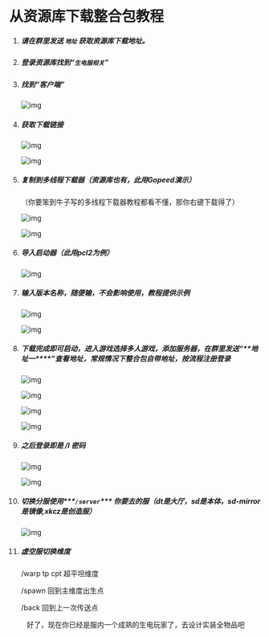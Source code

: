 # 从资源库下载整合包教程

1. ##### 请在群里发送 `地址` 获取资源库下载地址。

2. ##### 登录资源库找到“`生电服相关`”

   

3. ##### 找到“客户端”

   ![img](http://www.kdocs.cn/api/v3/office/copy/SnlsUXVUMGRyYkl1NHpXZ0RheCtkRFNhcWpaNkpoTHR0MkZIUXlJcGhsdU9vUkk2dzdCbzloK0hoWjdqd3dOUFl4aE50Q3gydG11Mk1GR2hPZjJsYWU1OFRxemRxZlhRNHBoSG5KSUZqWkVNa3VrbEEzcDlmdnNtQndqYmllb1BiSjZNbjFLMlIwVkZLMmsrNmQwaW40bG1NaGdwVWFvdjJxVkhnb3Zmcm5EVzBqbEtMVDZXNndZbFk4UWR1eXpobUc5YWhWRHFCelNFQnpqa0hFeTM1Rk54TTIvNDVzWWpRU3d1RTRjYXlVRndxNTVMU25rcEcydkQwTmVWOGhBSDlSZWt5M0hXQnF3PQ==/attach/object/Z6DDD4JBAAQGO?)

4. ##### 获取下载链接

   ![img](http://www.kdocs.cn/api/v3/office/copy/SnlsUXVUMGRyYkl1NHpXZ0RheCtkRFNhcWpaNkpoTHR0MkZIUXlJcGhsdU9vUkk2dzdCbzloK0hoWjdqd3dOUFl4aE50Q3gydG11Mk1GR2hPZjJsYWU1OFRxemRxZlhRNHBoSG5KSUZqWkVNa3VrbEEzcDlmdnNtQndqYmllb1BiSjZNbjFLMlIwVkZLMmsrNmQwaW40bG1NaGdwVWFvdjJxVkhnb3Zmcm5EVzBqbEtMVDZXNndZbFk4UWR1eXpobUc5YWhWRHFCelNFQnpqa0hFeTM1Rk54TTIvNDVzWWpRU3d1RTRjYXlVRndxNTVMU25rcEcydkQwTmVWOGhBSDlSZWt5M0hXQnF3PQ==/attach/object/5GDDD4JBACQGA?)

   ![img](http://www.kdocs.cn/api/v3/office/copy/SnlsUXVUMGRyYkl1NHpXZ0RheCtkRFNhcWpaNkpoTHR0MkZIUXlJcGhsdU9vUkk2dzdCbzloK0hoWjdqd3dOUFl4aE50Q3gydG11Mk1GR2hPZjJsYWU1OFRxemRxZlhRNHBoSG5KSUZqWkVNa3VrbEEzcDlmdnNtQndqYmllb1BiSjZNbjFLMlIwVkZLMmsrNmQwaW40bG1NaGdwVWFvdjJxVkhnb3Zmcm5EVzBqbEtMVDZXNndZbFk4UWR1eXpobUc5YWhWRHFCelNFQnpqa0hFeTM1Rk54TTIvNDVzWWpRU3d1RTRjYXlVRndxNTVMU25rcEcydkQwTmVWOGhBSDlSZWt5M0hXQnF3PQ==/attach/object/3CDDD4JBACQBA?)

5. ##### 复制到多线程下载器（资源库也有，此用Gopeed演示）

   （你要笨到牛子写的多线程下载器教程都看不懂，那你右键下载得了）

   ![img](http://www.kdocs.cn/api/v3/office/copy/SnlsUXVUMGRyYkl1NHpXZ0RheCtkRFNhcWpaNkpoTHR0MkZIUXlJcGhsdU9vUkk2dzdCbzloK0hoWjdqd3dOUFl4aE50Q3gydG11Mk1GR2hPZjJsYWU1OFRxemRxZlhRNHBoSG5KSUZqWkVNa3VrbEEzcDlmdnNtQndqYmllb1BiSjZNbjFLMlIwVkZLMmsrNmQwaW40bG1NaGdwVWFvdjJxVkhnb3Zmcm5EVzBqbEtMVDZXNndZbFk4UWR1eXpobUc5YWhWRHFCelNFQnpqa0hFeTM1Rk54TTIvNDVzWWpRU3d1RTRjYXlVRndxNTVMU25rcEcydkQwTmVWOGhBSDlSZWt5M0hXQnF3PQ==/attach/object/VGDDD4JBABAD2?)

   ![img](http://www.kdocs.cn/api/v3/office/copy/SnlsUXVUMGRyYkl1NHpXZ0RheCtkRFNhcWpaNkpoTHR0MkZIUXlJcGhsdU9vUkk2dzdCbzloK0hoWjdqd3dOUFl4aE50Q3gydG11Mk1GR2hPZjJsYWU1OFRxemRxZlhRNHBoSG5KSUZqWkVNa3VrbEEzcDlmdnNtQndqYmllb1BiSjZNbjFLMlIwVkZLMmsrNmQwaW40bG1NaGdwVWFvdjJxVkhnb3Zmcm5EVzBqbEtMVDZXNndZbFk4UWR1eXpobUc5YWhWRHFCelNFQnpqa0hFeTM1Rk54TTIvNDVzWWpRU3d1RTRjYXlVRndxNTVMU25rcEcydkQwTmVWOGhBSDlSZWt5M0hXQnF3PQ==/attach/object/S6DDD4JBABAAS?)

6. ##### 导入启动器（此用pcl2为例）

   ![img](http://www.kdocs.cn/api/v3/office/copy/SnlsUXVUMGRyYkl1NHpXZ0RheCtkRFNhcWpaNkpoTHR0MkZIUXlJcGhsdU9vUkk2dzdCbzloK0hoWjdqd3dOUFl4aE50Q3gydG11Mk1GR2hPZjJsYWU1OFRxemRxZlhRNHBoSG5KSUZqWkVNa3VrbEEzcDlmdnNtQndqYmllb1BiSjZNbjFLMlIwVkZLMmsrNmQwaW40bG1NaGdwVWFvdjJxVkhnb3Zmcm5EVzBqbEtMVDZXNndZbFk4UWR1eXpobUc5YWhWRHFCelNFQnpqa0hFeTM1Rk54TTIvNDVzWWpRU3d1RTRjYXlVRndxNTVMU25rcEcydkQwTmVWOGhBSDlSZWt5M0hXQnF3PQ==/attach/object/W6DTD4JBACADK?)

7. ##### 输入版本名称，随便输，不会影响使用，教程提供示例

   ![img](http://www.kdocs.cn/api/v3/office/copy/SnlsUXVUMGRyYkl1NHpXZ0RheCtkRFNhcWpaNkpoTHR0MkZIUXlJcGhsdU9vUkk2dzdCbzloK0hoWjdqd3dOUFl4aE50Q3gydG11Mk1GR2hPZjJsYWU1OFRxemRxZlhRNHBoSG5KSUZqWkVNa3VrbEEzcDlmdnNtQndqYmllb1BiSjZNbjFLMlIwVkZLMmsrNmQwaW40bG1NaGdwVWFvdjJxVkhnb3Zmcm5EVzBqbEtMVDZXNndZbFk4UWR1eXpobUc5YWhWRHFCelNFQnpqa0hFeTM1Rk54TTIvNDVzWWpRU3d1RTRjYXlVRndxNTVMU25rcEcydkQwTmVWOGhBSDlSZWt5M0hXQnF3PQ==/attach/object/3ODDD4JBACQGA?)

   ![img](http://www.kdocs.cn/api/v3/office/copy/SnlsUXVUMGRyYkl1NHpXZ0RheCtkRFNhcWpaNkpoTHR0MkZIUXlJcGhsdU9vUkk2dzdCbzloK0hoWjdqd3dOUFl4aE50Q3gydG11Mk1GR2hPZjJsYWU1OFRxemRxZlhRNHBoSG5KSUZqWkVNa3VrbEEzcDlmdnNtQndqYmllb1BiSjZNbjFLMlIwVkZLMmsrNmQwaW40bG1NaGdwVWFvdjJxVkhnb3Zmcm5EVzBqbEtMVDZXNndZbFk4UWR1eXpobUc5YWhWRHFCelNFQnpqa0hFeTM1Rk54TTIvNDVzWWpRU3d1RTRjYXlVRndxNTVMU25rcEcydkQwTmVWOGhBSDlSZWt5M0hXQnF3PQ==/attach/object/6CDDD4JBAAQAA?)

8. ##### 下载完成即可启动，进入游戏选择多人游戏，添加服务器，在群里发送“***\**\*地址一\*\**\***”查看地址，常规情况下整合包自带地址，按流程注册登录

   ![img](http://www.kdocs.cn/api/v3/office/copy/SnlsUXVUMGRyYkl1NHpXZ0RheCtkRFNhcWpaNkpoTHR0MkZIUXlJcGhsdU9vUkk2dzdCbzloK0hoWjdqd3dOUFl4aE50Q3gydG11Mk1GR2hPZjJsYWU1OFRxemRxZlhRNHBoSG5KSUZqWkVNa3VrbEEzcDlmdnNtQndqYmllb1BiSjZNbjFLMlIwVkZLMmsrNmQwaW40bG1NaGdwVWFvdjJxVkhnb3Zmcm5EVzBqbEtMVDZXNndZbFk4UWR1eXpobUc5YWhWRHFCelNFQnpqa0hFeTM1Rk54TTIvNDVzWWpRU3d1RTRjYXlVRndxNTVMU25rcEcydkQwTmVWOGhBSDlSZWt5M0hXQnF3PQ==/attach/object/EGEDD4JBACAFI?)

   ![img](http://www.kdocs.cn/api/v3/office/copy/SnlsUXVUMGRyYkl1NHpXZ0RheCtkRFNhcWpaNkpoTHR0MkZIUXlJcGhsdU9vUkk2dzdCbzloK0hoWjdqd3dOUFl4aE50Q3gydG11Mk1GR2hPZjJsYWU1OFRxemRxZlhRNHBoSG5KSUZqWkVNa3VrbEEzcDlmdnNtQndqYmllb1BiSjZNbjFLMlIwVkZLMmsrNmQwaW40bG1NaGdwVWFvdjJxVkhnb3Zmcm5EVzBqbEtMVDZXNndZbFk4UWR1eXpobUc5YWhWRHFCelNFQnpqa0hFeTM1Rk54TTIvNDVzWWpRU3d1RTRjYXlVRndxNTVMU25rcEcydkQwTmVWOGhBSDlSZWt5M0hXQnF3PQ==/attach/object/TGETD4JBAAQGS?)

   ![img](http://www.kdocs.cn/api/v3/office/copy/SnlsUXVUMGRyYkl1NHpXZ0RheCtkRFNhcWpaNkpoTHR0MkZIUXlJcGhsdU9vUkk2dzdCbzloK0hoWjdqd3dOUFl4aE50Q3gydG11Mk1GR2hPZjJsYWU1OFRxemRxZlhRNHBoSG5KSUZqWkVNa3VrbEEzcDlmdnNtQndqYmllb1BiSjZNbjFLMlIwVkZLMmsrNmQwaW40bG1NaGdwVWFvdjJxVkhnb3Zmcm5EVzBqbEtMVDZXNndZbFk4UWR1eXpobUc5YWhWRHFCelNFQnpqa0hFeTM1Rk54TTIvNDVzWWpRU3d1RTRjYXlVRndxNTVMU25rcEcydkQwTmVWOGhBSDlSZWt5M0hXQnF3PQ==/attach/object/QWETD4JBAAAEI?)

   ![img](http://www.kdocs.cn/api/v3/office/copy/SnlsUXVUMGRyYkl1NHpXZ0RheCtkRFNhcWpaNkpoTHR0MkZIUXlJcGhsdU9vUkk2dzdCbzloK0hoWjdqd3dOUFl4aE50Q3gydG11Mk1GR2hPZjJsYWU1OFRxemRxZlhRNHBoSG5KSUZqWkVNa3VrbEEzcDlmdnNtQndqYmllb1BiSjZNbjFLMlIwVkZLMmsrNmQwaW40bG1NaGdwVWFvdjJxVkhnb3Zmcm5EVzBqbEtMVDZXNndZbFk4UWR1eXpobUc5YWhWRHFCelNFQnpqa0hFeTM1Rk54TTIvNDVzWWpRU3d1RTRjYXlVRndxNTVMU25rcEcydkQwTmVWOGhBSDlSZWt5M0hXQnF3PQ==/attach/object/Q6ETD4JBADACI?)

9. ##### 之后登录即是 /l 密码

   ![img](http://www.kdocs.cn/api/v3/office/copy/SnlsUXVUMGRyYkl1NHpXZ0RheCtkRFNhcWpaNkpoTHR0MkZIUXlJcGhsdU9vUkk2dzdCbzloK0hoWjdqd3dOUFl4aE50Q3gydG11Mk1GR2hPZjJsYWU1OFRxemRxZlhRNHBoSG5KSUZqWkVNa3VrbEEzcDlmdnNtQndqYmllb1BiSjZNbjFLMlIwVkZLMmsrNmQwaW40bG1NaGdwVWFvdjJxVkhnb3Zmcm5EVzBqbEtMVDZXNndZbFk4UWR1eXpobUc5YWhWRHFCelNFQnpqa0hFeTM1Rk54TTIvNDVzWWpRU3d1RTRjYXlVRndxNTVMU25rcEcydkQwTmVWOGhBSDlSZWt5M0hXQnF3PQ==/attach/object/T2ETD4JBACQGS?)

   ![img](http://www.kdocs.cn/api/v3/office/copy/SnlsUXVUMGRyYkl1NHpXZ0RheCtkRFNhcWpaNkpoTHR0MkZIUXlJcGhsdU9vUkk2dzdCbzloK0hoWjdqd3dOUFl4aE50Q3gydG11Mk1GR2hPZjJsYWU1OFRxemRxZlhRNHBoSG5KSUZqWkVNa3VrbEEzcDlmdnNtQndqYmllb1BiSjZNbjFLMlIwVkZLMmsrNmQwaW40bG1NaGdwVWFvdjJxVkhnb3Zmcm5EVzBqbEtMVDZXNndZbFk4UWR1eXpobUc5YWhWRHFCelNFQnpqa0hFeTM1Rk54TTIvNDVzWWpRU3d1RTRjYXlVRndxNTVMU25rcEcydkQwTmVWOGhBSDlSZWt5M0hXQnF3PQ==/attach/object/VOETD4JBADAES?)

10. ##### 切换分服使用***`/server`*** 你要去的服（***dt***是大厅，***sd***是本体，**sd-mirror**是镜像,**xkcz**是创造服）

    ![img](http://www.kdocs.cn/api/v3/office/copy/SnlsUXVUMGRyYkl1NHpXZ0RheCtkRFNhcWpaNkpoTHR0MkZIUXlJcGhsdU9vUkk2dzdCbzloK0hoWjdqd3dOUFl4aE50Q3gydG11Mk1GR2hPZjJsYWU1OFRxemRxZlhRNHBoSG5KSUZqWkVNa3VrbEEzcDlmdnNtQndqYmllb1BiSjZNbjFLMlIwVkZLMmsrNmQwaW40bG1NaGdwVWFvdjJxVkhnb3Zmcm5EVzBqbEtMVDZXNndZbFk4UWR1eXpobUc5YWhWRHFCelNFQnpqa0hFeTM1Rk54TTIvNDVzWWpRU3d1RTRjYXlVRndxNTVMU25rcEcydkQwTmVWOGhBSDlSZWt5M0hXQnF3PQ==/attach/object/VWETD4JBABADO?)

11. ##### 虚空服切换维度

    /warp tp cpt 超平坦维度

    /spawn 回到主维度出生点

    /back 回到上一次传送点

<center>好了，现在你已经是服内一个成熟的生电玩家了，去设计实装全物品吧</center>